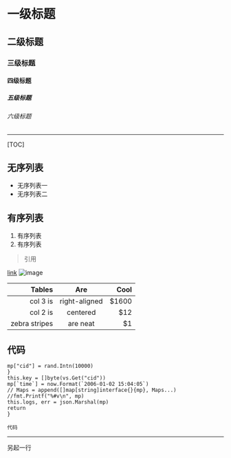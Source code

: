 # 一级标题
## 二级标题
### 三级标题
#### 四级标题
##### 五级标题
###### 六级标题

-----------------------------------------------------
[TOC]
## 无序列表
- 无序列表一
- 无序列表二

## 有序列表
1. 有序列表
2. 有序列表

> 引用

[link](http//www.github.com)
![image](这是图片？)

| Tables        | Are           | Cool  |
|--------------:|:-------------:|------:|
| col 3 is      | right-aligned | $1600 |
| col 2 is      | centered      |   $12 |
| zebra stripes | are neat      |    $1 |

## 代码
    mp["cid"] = rand.Intn(10000)
    }
    this.key = []byte(vs.Get("cid"))
    mp[`time`] = now.Format(`2006-01-02 15:04:05`)
    // Maps = append([]map[string]interface{}{mp}, Maps...)
    //fmt.Printf("%#v\n", mp)
    this.logs, err = json.Marshal(mp)
    return
    }
`代码`
*****************
另起一行

